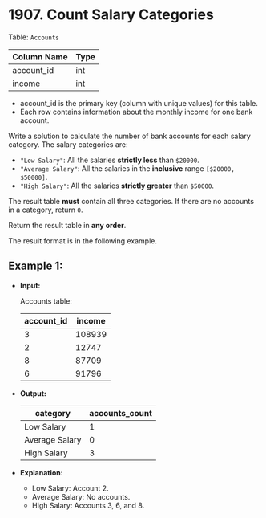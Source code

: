 # 1907. Count Salary Categories

Table: `Accounts`


| Column Name | Type |
|-------------|------|
| account_id  | int  |
| income      | int  |

- account_id is the primary key (column with unique values) for this table.
- Each row contains information about the monthly income for one bank account.
 

Write a solution to calculate the number of bank accounts for each salary category. The salary categories are:

- `"Low Salary"`: All the salaries **strictly less** than `$20000`.
- `"Average Salary"`: All the salaries in the **inclusive** range `[$20000, $50000]`.
- `"High Salary"`: All the salaries **strictly greater** than `$50000`.

The result table **must** contain all three categories. If there are no accounts in a category, return `0`.

Return the result table in **any order**.

The result format is in the following example.


## Example 1:

- **Input:**

    Accounts table:

    | account_id | income |
    |------------|--------|
    | 3          | 108939 |
    | 2          | 12747  |
    | 8          | 87709  |
    | 6          | 91796  |

- **Output:** 

    | category       | accounts_count |
    |----------------|----------------|
    | Low Salary     | 1              |
    | Average Salary | 0              |
    | High Salary    | 3              |

- **Explanation:** 

    - Low Salary: Account 2.
    - Average Salary: No accounts.
    - High Salary: Accounts 3, 6, and 8.